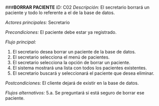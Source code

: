 ###**BORRAR PACIENTE**
*ID:* C02        *Descripción:* El secretario borrará un paciente y todo lo referente a el de la base de datos.

*Actores principales:* Secretario

*Precondiciones:*
El paciente debe estar ya registrado.

*Flujo principal:*
1. El secretario desea borrar un paciente de la base de datos.
2. El secretario selecciona el menú de pacientes.
3. El secretario selecciona la opción de borrar un paciente.
4. El sistema mostrará una lista con todos los pacientes existentes.
5. El secretario buscará y seleccionará el paciente que desea eliminar.

*Postcondiciones:*
El cliente dejará de existir en la base de datos.

*Flujos alternativos:*
5.a. Se preguntará si está seguro de borrar ese paciente.

